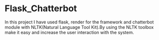 # Flask_Chatterbot
In this project I have used flask, render for the framework and chatterbot module with NLTK(Natural Language Tool Kit).By using the NLTK toolbox make it easy and increase the user interaction with the system.
